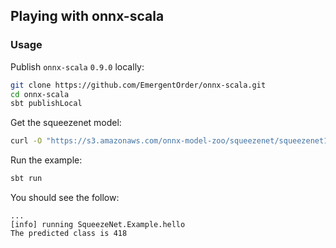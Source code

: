 ## Playing with onnx-scala

### Usage

Publish `onnx-scala` `0.9.0` locally:

```sh
git clone https://github.com/EmergentOrder/onnx-scala.git
cd onnx-scala
sbt publishLocal
```

Get the squeezenet model:

```sh
curl -O "https://s3.amazonaws.com/onnx-model-zoo/squeezenet/squeezenet1.1/squeezenet1.1.onnx"
```

Run the example:

```sh
sbt run
```

You should see the follow:

```
...
[info] running SqueezeNet.Example.hello
The predicted class is 418
```
